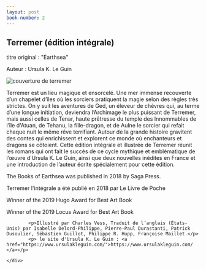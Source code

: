 ```yaml
---
layout: post
book-number: 2
---
```


<section id="content-section2" class="hidden">
<h1>Terremer (édition intégrale)</h1>
<p> titre original : "Earthsea"</p>
<p> Auteur : Ursula K. Le Guin</p>
<div class="wrapper-grid col-600">
    <div>
        <img src="{{ '/assets/images/books/earthsea.jpg' | absolute_url }}" alt="couverture de terremer">
    </div>
    <div>
        <p>
            Terremer est un lieu magique et ensorcelé. Une mer immense recouverte d’un chapelet d’îles où les sorciers pratiquent la magie selon des règles très strictes. On y suit les aventures de Ged, un éleveur de chèvres qui, au terme d’une longue initiation, deviendra l’Archimage le plus puissant de Terremer, mais aussi celles de Tenar, haute prêtresse du temple des Innommables de l’île d'Atuan, de Tehanu, la fille-dragon, et de Aulne le sorcier qui refait chaque nuit le même rêve terrifiant. Autour de la grande histoire gravitent des contes qui enrichissent et explorent ce monde où enchanteurs et dragons se côtoient.
            Cette édition intégrale et illustrée de Terremer réunit les romans qui ont fait le succès de ce cycle mythique et emblématique de l’œuvre d’Ursula K. Le Guin, ainsi que deux nouvelles inédites en France et une introduction de l’auteur écrite spécialement pour cette édition.
            </p>
            <p>The Books of Earthsea was published in 2018 by Saga Press.</p>
            <p>Terremer l'intégrale a été publié en 2018 par Le Livre de Poche</p>
            <p>Winner of the 2019 Hugo Award for Best Art Book</p>
            <p>Winner of the 2019 Locus Award for Best Art Book</p>
            
            <p>Illustré par Charles Vess, Traduit de l’anglais (États-Unis) par Isabelle Delord-Philippe, Pierre-Paul Durastanti, Patrick Dusoulier, Sébastien Guillot, Philippe R. Hupp, Françoise Maillet.</p>
            <p> le site d'Ursula K. Le Guin : <a href="https://www.ursulakleguin.com/">https://www.ursulakleguin.com/ </a></p>
            
    </div>
</div>
</section>